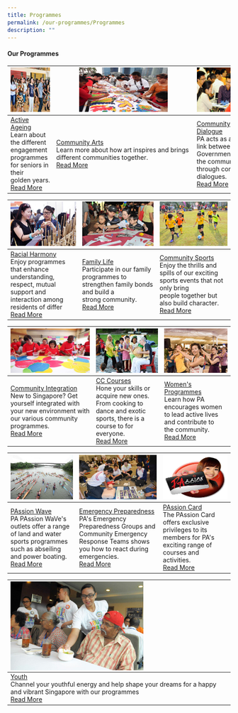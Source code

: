 ```yaml
---
title: Programmes
permalink: /our-programmes/Programmes
description: ""
---
```

#### Our Programmes



| <img style="height:100px;width:200px" src="/images/Programmes/main-activeageing_edited.jpg"> | <img style="height:100px;width:200px" src="/images/Programmes/main-communityarts_edited.jpg">| <img style="height:100px;width:200px" src="/images/Programmes/main-communitydialogue_edited.jpg"> |
| -------- | -------- | -------- |
| [Active Ageing](/our-programmes/Active-Ageing)<br>Learn about the different engagement programmes for seniors in their golden years.  <br> [Read More](/our-programmes/Active-Ageing)  | [Community Arts](/our-programmes/Community-Arts)<br>Learn more about how art inspires and brings <br>different communities together.<br>[Read More](/our-programmes/Community-Arts)| [Community Dialogue](/our-programmes/Community-Dialogue)<br>PA acts as a vital link between the Government and the community through community dialogues.<br>[Read More](/our-programmes/Community-Dialogue) |



| <img style="height:100px;width:200px" src="/images/Programmes/main-racialharmony.jpg">|<img style="height:100px;width:200px" src="/images/Programmes/main-familylife.jpg">| <img style="height:100px;width:200px" src="/images/Programmes/main-communitysports.jpg">|
| -------- | -------- | -------- |
| [Racial Harmony](/our-programmes/Racial-Harmony) <br>Enjoy programmes that enhance understanding, respect, mutual support and interaction among residents of differ<br>  [Read More](/our-programmes/Racial-Harmony)  | [Family Life](/our-programmes/Family-life)   <br>Participate in our family programmes to strengthen family bonds and build a strong community.<br>[Read More](/our-programmes/Family-Life)  | [Community Sports](/our-programmes/Community-Sports)  <br>Enjoy the thrills and spills of our exciting sports events that not only bring people together but also build character. <br>[Read More](/our-programmes/Community-Sports)  |



| <img style="height:100px;width:200px" src="/images/Programmes/main-communityintegration.jpg"> | <img style="height:100px;width:200px" src="/images/Programmes/main-cccourses_edited.jpg"> | <img style="height:100px;width:200px" src="/images/Programmes/main-womensprogrammes_edited.jpg"> |
| -------- | -------- | -------- |
| [Community Integration](/our-programmes/Community-Integration)  <br>New to Singapore? Get yourself integrated with your new environment with our various community programmes.<br>[Read More](/our-programmes/Community-Integration)  | [CC Courses](/our-programmes/CC-Courses/CC-Courses) <br>Hone your skills or acquire new ones. From cooking to dance and exotic sports, there is a course to for everyone.<br>[Read More](/our-programmes/CC-Courses/CC-Courses)    | [Women's Programmes](/our-programmes/Womens-Programmes) <br>Learn how PA encourages women to lead active lives and contribute to the community.<br>[Read More](/our-programmes/Womens-Programmes)    |



| <img style="height:100px;width:200px" src="/images/Programmes/main-waterventure.jpg"> | <img style="height:100px;width:200px" src="/images/Programmes/main-emergencypreparedness_edited.jpg">| <img style="height:100px;width:200px" src="/images/Programmes/main-passioncard.jpg">|
| -------- | -------- | -------- |
| [PAssion Wave](/our-programmes/PAssion-Wave/PAssion-WaVe) <br>PA PAssion WaVe's outlets offer a range of land and water sports programmes such as abseiling and power boating. <br>[Read More](/our-programmes/PAssion-Wave/PAssion-WaVe) | [Emergency Preparedness](/our-programmes/Emergency-Preparedness)<br>PA's Emergency Preparedness Groups and Community Emergency Response Teams shows you how to react during emergencies.<br>[Read More](/our-programmes/Emergency-Preparedness)     | [PAssion Card](/our-programmes/PAssion-Card) <br>The PAssion Card offers exclusive privileges to its members for PA's exciting range of courses and activities.<br>[Read More](/our-programmes/PAssion-Card)    |



| <img style="height:200px;width:300px" align="left" src="/images/Programmes/main-youth_edited.jpg"> |  
| -------- |
| [Youth](/our-programmes/Youth) <br>Channel your youthful energy and help shape your dreams for a happy and vibrant Singapore with our programmes<br>[Read More](/our-programmes/Youth)   |